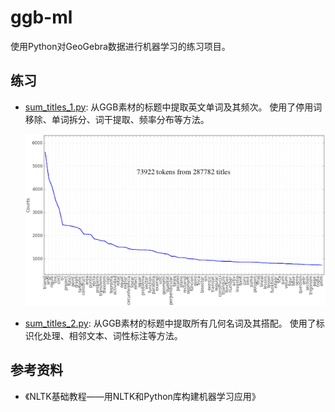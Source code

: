 # ggb-ml

使用Python对GeoGebra数据进行机器学习的练习项目。

## 练习

- [sum_titles_1.py](sum_titles_1.py): 从GGB素材的标题中提取英文单词及其频次。
  使用了停用词移除、单词拆分、词干提取、频率分布等方法。

  ![](screenshot/sum_titles_1.png)

- [sum_titles_2.py](sum_titles_2.py): 从GGB素材的标题中提取所有几何名词及其搭配。
  使用了标识化处理、相邻文本、词性标注等方法。

## 参考资料

- 《NLTK基础教程——用NLTK和Python库构建机器学习应用》

